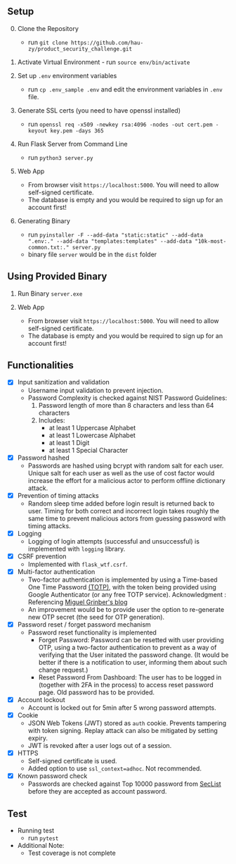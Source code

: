 ## Setup
0. Clone the Repository
    - run `git clone https://github.com/hau-zy/product_security_challenge.git`

1. Activate Virtual Environment
        - run `source env/bin/activate`

2. Set up `.env` environment variables
    - run `cp .env_sample .env` and edit the environment variables in `.env` file.

3. Generate SSL certs (you need to have openssl installed)
    - run `openssl req -x509 -newkey rsa:4096 -nodes -out cert.pem -keyout key.pem -days 365`

4. Run Flask Server from Command Line
    - run `python3 server.py`

5. Web App
    - From browser visit `https://localhost:5000`. You will need to allow self-signed certificate.
    - The database is empty and you would be required to sign up for an account first!

6. Generating Binary
    - run `pyinstaller -F --add-data "static:static" --add-data ".env:." --add-data "templates:templates" --add-data "10k-most-common.txt:." server.py`
    - binary file `server` would be in the `dist` folder

## Using Provided Binary
1. Run Binary `server.exe`

2. Web App
    - From browser visit `https://localhost:5000`. You will need to allow self-signed certificate.
    - The database is empty and you would be required to sign up for an account first!

## Functionalities
- [x] Input sanitization and validation
    - Username input validation to prevent injection.
    - Password Complexity is checked against NIST Password Guidelines:
        1. Password length of more than 8 characters and less than 64 characters
        2. Includes:
            - at least 1 Uppercase Alphabet
            - at least 1 Lowercase Alphabet
            - at least 1 Digit
            - at least 1 Special Character
- [x] Password hashed
    - Passwords are hashed using bcrypt with random salt for each user. Unique salt for each user as well as the use of cost factor would increase the effort for a malicious actor to perform offline dictionary attack.
- [X] Prevention of timing attacks
    - Random sleep time added before login result is returned back to user. Timing for both correct and incorrect login takes roughly the same time to prevent malicious actors from guessing password with timing attacks.
- [X] Logging
    - Logging of login attempts (successful and unsuccessful) is implemented with `logging` library.
- [x] CSRF prevention
    - Implemented with `flask_wtf.csrf`. 
- [X] Multi-factor authentication
    - Two-factor authentication is implemented by using a Time-based One Time Password [(TOTP)](https://en.wikipedia.org/wiki/Time-based_One-Time_Password), with the token being provided using Google Authenticator (or any free TOTP service). Acknowledgment : Referencing [Miguel Grinber's blog](https://blog.miguelgrinberg.com/post/two-factor-authentication-with-flask)
    - An improvement would be to provide user the option to re-generate new OTP secret (the seed for OTP generation).
- [X] Password reset / forget password mechanism
    - Password reset functionality is implemented 
        - Forget Password: Password can be resetted with user providing OTP, using a two-factor authentication to prevent as a way of verifying that the User initated the password change. (It would be better if there is a notification to user, informing them about such change request.)
        - Reset Password From Dashboard: The user has to be logged in (together with 2FA in the process) to access reset password page. Old password has to be provided.
- [X] Account lockout
    - Account is locked out for 5min after 5 wrong password attempts.
- [X] Cookie
    - JSON Web Tokens (JWT) stored as `auth` cookie. Prevents tampering with token signing. Replay attack can also be mitigated by setting expiry.
    - JWT is revoked after a user logs out of a session.
- [x] HTTPS
    - Self-signed certificate is used. 
    - Added option to use `ssl_context=adhoc`. Not recommended.
- [x] Known password check
    - Passwords are checked against Top 10000 password from [SecList](https://github.com/danielmiessler/SecLists/blob/master/Passwords/Common-Credentials/10k-most-common.txt) before they are accepted as account password.

## Test
- Running test
    - run `pytest`
- Additional Note:
    - Test coverage is not complete
